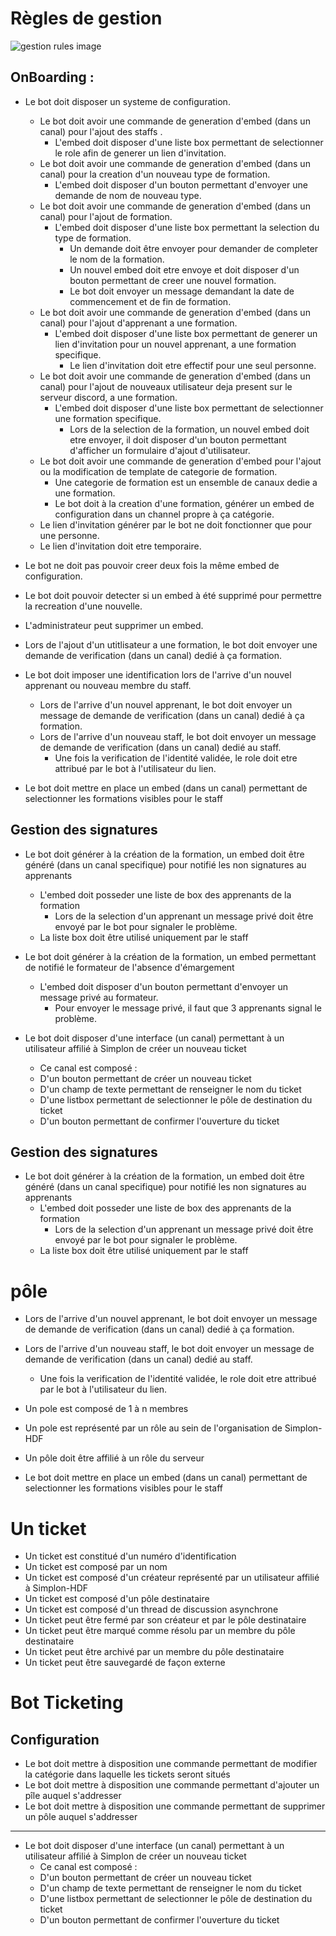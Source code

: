 # Règles de gestion

![gestion rules image](https://www.financewhile.com/wp-content/uploads/2021/01/Business-Rules.png)

## OnBoarding : 

- Le bot doit disposer un systeme de configuration.
  - Le bot doit avoir une commande de generation d'embed (dans un canal) pour l'ajout des staffs .
    - L'embed doit disposer d'une liste box permettant de selectionner le role afin de generer un lien d'invitation.
  - Le bot doit avoir une commande de generation d'embed (dans un canal) pour la creation d'un nouveau type de formation.
    - L'embed doit disposer d'un bouton permettant d'envoyer une demande de nom de nouveau type.
  - Le bot doit avoir une commande de generation d'embed (dans un canal) pour l'ajout de formation.
    - L'embed doit disposer d'une liste box permettant la selection du type de formation.
      - Un demande doit être envoyer pour demander de completer le nom de la formation.
      - Un nouvel embed doit etre envoye et doit disposer d'un bouton permettant de creer une nouvel formation.
      - Le bot doit envoyer un message demandant la date de commencement et de fin de formation.
  - Le bot doit avoir une commande de generation d'embed (dans un canal) pour l'ajout d'apprenant a une formation.
    - L'embed doit disposer d'une liste box permettant de generer un lien d'invitation pour un nouvel apprenant, a une formation specifique.
      - Le lien d'invitation doit etre effectif pour une seul personne.
  - Le bot doit avoir une commande de generation d'embed (dans un canal) pour l'ajout de nouveaux utilisateur deja present sur le serveur discord, a une formation.
    - L'embed doit disposer d'une liste box permettant de selectionner une formation specifique.
      - Lors de la selection de la formation, un nouvel embed doit etre envoyer, il doit disposer d'un bouton permettant d'afficher un formulaire d'ajout d'utilisateur.
  - Le bot doit avoir une commande de generation d'embed pour l'ajout ou la modification de template de categorie de formation.
    - Une categorie de formation est un ensemble de canaux dedie a une formation.
    - Le bot doit à la creation d'une formation, générer un embed de configuration dans un channel propre à ça catégorie.
  - Le lien d'invitation générer par le bot ne doit fonctionner que pour une personne.
  - Le lien d'invitation doit etre temporaire.
- Le bot ne doit pas pouvoir creer deux fois la même embed de configuration.
- Le bot doit pouvoir detecter si un embed à été supprimé pour permettre la recreation d'une nouvelle.
- L'administrateur peut supprimer un embed.

- Lors de l'ajout d'un utitlisateur a une formation, le bot doit envoyer une demande de verification (dans un canal) dedié à ça formation.
- Le bot doit imposer une identification lors de l'arrive d'un nouvel apprenant ou nouveau membre du staff.
  - Lors de l'arrive d'un nouvel apprenant, le bot doit envoyer un message de demande de verification (dans un canal) dedié à ça formation.
  - Lors de l'arrive d'un nouveau staff, le bot doit envoyer un message de demande de verification (dans un canal) dedié au staff.
    - Une fois la verification de l'identité validée, le role doit etre attribué par le bot à l'utilisateur du lien.

- Le bot doit mettre en place un embed (dans un canal) permettant de selectionner les formations visibles pour le staff


## Gestion des signatures

- Le bot doit générer à la création de la formation, un embed doit être généré (dans un canal specifique) pour notifié les non signatures au apprenants
  - L'embed doit posseder une liste de box des apprenants de la formation
    - Lors de la selection d'un apprenant un message privé doit être envoyé par le bot pour signaler le problème.
  - La liste box doit être utilisé uniquement par le staff
  
- Le bot doit générer à la création de la formation, un embed permettant de notifié le formateur de l'absence d'émargement
  - L'embed doit disposer d'un bouton permettant d'envoyer un message privé au formateur.
    - Pour envoyer le message privé, il faut que 3 apprenants signal le problème.

- Le bot doit disposer d'une interface (un canal) permettant à un utilisateur affilié à Simplon de créer un nouveau ticket 
  - Ce canal est composé :
  - D'un bouton permettant de créer un nouveau ticket
  - D'un champ de texte permettant de renseigner le nom du ticket
  - D'une listbox permettant de selectionner le pôle de destination du ticket
  - D'un bouton permettant de confirmer l'ouverture du ticket


## Gestion des signatures

- Le bot doit générer à la création de la formation, un embed doit être généré (dans un canal specifique) pour notifié les non signatures au apprenants
  - L'embed doit posseder une liste de box des apprenants de la formation
    - Lors de la selection d'un apprenant un message privé doit être envoyé par le bot pour signaler le problème.
  - La liste box doit être utilisé uniquement par le staff


# pôle
  - Lors de l'arrive d'un nouvel apprenant, le bot doit envoyer un message de demande de verification (dans un canal) dedié à ça formation.
  - Lors de l'arrive d'un nouveau staff, le bot doit envoyer un message de demande de verification (dans un canal) dedié au staff.
    - Une fois la verification de l'identité validée, le role doit etre attribué par le bot à l'utilisateur du lien.

- Un pole est composé de 1 à n membres
- Un pole est représenté par un rôle au sein de l'organisation de Simplon-HDF
- Un pôle doit être affilié à un rôle du serveur
- Le bot doit mettre en place un embed (dans un canal) permettant de selectionner les formations visibles pour le staff

# Un ticket

- Un ticket est constitué d'un numéro d'identification
- Un ticket est composé par un nom
- Un ticket est composé d'un créateur représenté par un utilisateur affilié à Simplon-HDF
- Un ticket est composé d'un pôle destinataire
- Un ticket est composé d'un thread de discussion asynchrone
- Un ticket peut être fermé par son créateur et par le pôle destinataire
- Un ticket peut être marqué comme résolu par un membre du pôle destinataire
- Un ticket peut être archivé par un membre du pôle destinataire
- Un ticket peut être sauvegardé de façon externe

# Bot Ticketing

## Configuration

- Le bot doit mettre à disposition une commande permettant de modifier la catégorie dans laquelle les tickets seront situés
- Le bot doit mettre à disposition une commande permettant d'ajouter un pîle auquel s'addresser
- Le bot doit mettre à disposition une commande permettant de supprimer un pôle auquel s'addresser

----

- Le bot doit disposer d'une interface (un canal) permettant à un utilisateur affilié à Simplon de créer un nouveau ticket 
  - Ce canal est composé :
  - D'un bouton permettant de créer un nouveau ticket
  - D'un champ de texte permettant de renseigner le nom du ticket
  - D'une listbox permettant de selectionner le pôle de destination du ticket
  - D'un bouton permettant de confirmer l'ouverture du ticket